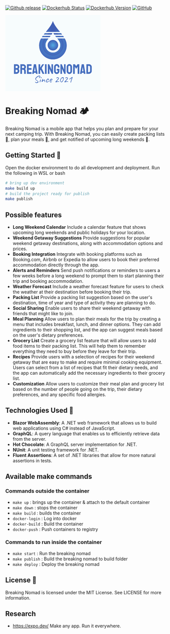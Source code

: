 [![Github release](https://img.shields.io/github/v/release/rolfwessels/BreakingNomad)](https://github.com/rolfwessels/BreakingNomad/releases)
[![Dockerhub Status](https://img.shields.io/badge/dockerhub-ok-blue.svg)](https://hub.docker.com/r/rolfwessels/BreakingNomad/tags)
[![Dockerhub Version](https://img.shields.io/docker/v/rolfwessels/BreakingNomad?sort=semver)](https://hub.docker.com/r/rolfwessels/BreakingNomad/tags)
[![GitHub](https://img.shields.io/github/license/rolfwessels/BreakingNomad)](https://github.com/rolfwessels/BreakingNomad/licence.md)

![breaking nomad](./docs/logo.png "breaking nomad")

# Breaking Nomad 🏕️

Breaking Nomad is a mobile app that helps you plan and prepare for your next camping trip. With Breaking Nomad, you can easily create packing lists 🎒, plan your meals 🍴, and get notified of upcoming long weekends 📅.

## Getting Started 🚀

Open the docker environment to do all development and deployment. Run the following in WSL or bash

```bash
# bring up dev environment
make build up
# build the project ready for publish
make publish
```

## Possible features

- **Long Weekend Calendar** Include a calendar feature that shows upcoming long weekends and public holidays for your location.
- **Weekend Getaway Suggestions** Provide suggestions for popular weekend getaway destinations, along with accommodation options and prices.
- **Booking Integration** Integrate with booking platforms such as Booking.com, Airbnb or Expedia to allow users to book their preferred accommodation directly through the app.
- **Alerts and Reminders** Send push notifications or reminders to users a few weeks before a long weekend to prompt them to start planning their trip and booking accommodation.
- **Weather Forecast** Include a weather forecast feature for users to check the weather at their destination before booking their trip.
- **Packing List** Provide a packing list suggestion based on the user's destination, time of year and type of activity they are planning to do.
- **Social Sharing** Enable users to share their weekend getaway with friends that might like to join.
- **Meal Planning** Allow users to plan their meals for the trip by creating a menu that includes breakfast, lunch, and dinner options. They can add ingredients to their shopping list, and the app can suggest meals based on the user's dietary preferences.
- **Grocery List** Create a grocery list feature that will allow users to add food items to their packing list. This will help them to remember everything they need to buy before they leave for their trip.
- **Recipes** Provide users with a selection of recipes for their weekend getaway that are easy to make and require minimal cooking equipment. Users can select from a list of recipes that fit their dietary needs, and the app can automatically add the necessary ingredients to their grocery list.
- **Customization** Allow users to customize their meal plan and grocery list based on the number of people going on the trip, their dietary preferences, and any specific food allergies.

## Technologies Used 🔧

- **Blazor WebAssembly**: A .NET web framework that allows us to build web applications using C# instead of JavaScript.
- **GraphQL**: A query language that enables us to efficiently retrieve data from the server.
- **Hot Chocolate**: A GraphQL server implementation for .NET.
- **NUnit**: A unit testing framework for .NET.
- **Fluent Assertions**: A set of .NET libraries that allow for more natural assertions in tests.

## Available make commands

### Commands outside the container

- `make up` : brings up the container & attach to the default container
- `make down` : stops the container
- `make build` : builds the container
- `docker-login` : Log into docker
- `docker-build` : Build the container
- `docker-push` : Push containers to registry

### Commands to run inside the container

- `make start` : Run the breaking nomad
- `make publish` : Build the breaking nomad to build folder
- `make deploy` : Deploy the breaking nomad

## License 📝

Breaking Nomad is licensed under the MIT License. See LICENSE for more information.

## Research

- <https://expo.dev/> Make any app. Run it everywhere.
